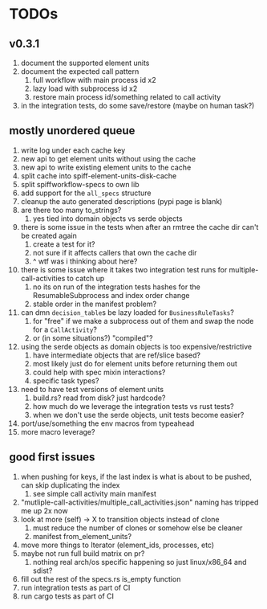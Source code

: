 # TODOs

## v0.3.1

1. document the supported element units
1. document the expected call pattern
   1. full workflow with main process id x2
   1. lazy load with subprocess id x2
   1. restore main process id/something related to call activity
1. in the integration tests, do some save/restore (maybe on human task?)

## mostly unordered queue

1. write log under each cache key
1. new api to get element units without using the cache
1. new api to write existing element units to the cache
1. split cache into spiff-element-units-disk-cache
1. split spiffworkflow-specs to own lib
1. add support for the `all_specs` structure
1. cleanup the auto generated descriptions (pypi page is blank)
1. are there too many to_strings?
   1. yes tied into domain objects vs serde objects
1. there is some issue in the tests when after an rmtree the cache dir can't be created again
   1. create a test for it?
   1. not sure if it affects callers that own the cache dir
   1. ^ wtf was i thinking about here?
1. there is some issue where it takes two integration test runs for multiple-call-activities to catch up
   1. no its on run of the integration tests hashes for the ResumableSubprocess and index order change
   1. stable order in the manifest problem?
1. can dmn `decision_table`s be lazy loaded for `BusinessRuleTasks`?
   1. for "free" if we make a subprocess out of them and swap the node for a `CallActivity`?
   1. or (in some situations?) "compiled"?
1. using the serde objects as domain objects is too expensive/restrictive
   1. have intermediate objects that are ref/slice based?
   1. most likely just do for element units before returning them out
   1. could help with spec mixin interactions?
   1. specific task types?
1. need to have test versions of element units
   1. build.rs? read from disk? just hardcode?
   1. how much do we leverage the integration tests vs rust tests?
   1. when we don't use the serde objects, unit tests become easier?
1. port/use/something the env macros from typeahead
1. more macro leverage?

## good first issues

1. when pushing for keys, if the last index is what is about to be pushed, can skip duplicating the index
   1. see simple call activity main manifest
1. "mutliple-call-activities/multiple_call_activities.json" naming has tripped me up 2x now
1. look at more (self) -> X to transition objects instead of clone
   1. must reduce the number of clones or somehow else be cleaner
   1. manifest from_element_units?
1. move more things to Iterator (element_ids, processes, etc)
1. maybe not run full build matrix on pr?
   1. nothing real arch/os specific happening so just linux/x86_64 and sdist?
1. fill out the rest of the specs.rs is_empty function
1. run integration tests as part of CI
1. run cargo tests as part of CI